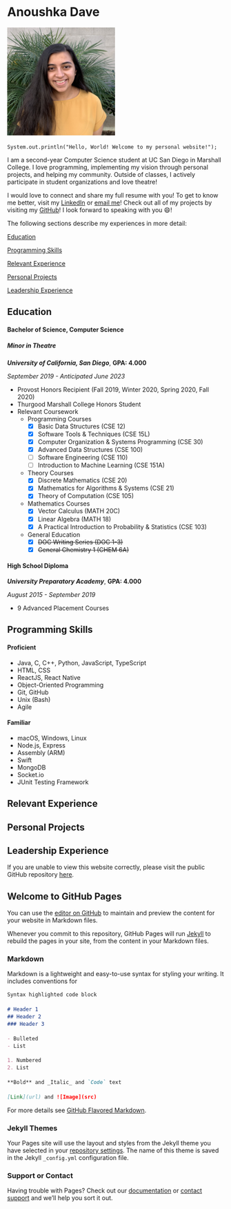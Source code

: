 # Anoushka Dave

<img src="images/Anoushka_Dave.jpg" alt="drawing" width="250" height="250"/>

`System.out.println("Hello, World! Welcome to my personal website!");`

I am a second-year Computer Science student at UC San Diego in Marshall College. I love programming, implementing my vision through personal projects, and helping my community. Outside of classes, I actively participate in student organizations and love theatre!

I would love to connect and share my full resume with you! To get to know me better, visit my [LinkedIn](https://www.linkedin.com/in/anoushka-dave/) or [email me](mailto:adave@ucsd.edu)! Check out all of my projects by visiting my [GitHub](https://github.com/anoushkadave)! I look forward to speaking with you 😄!

The following sections describe my experiences in more detail:

[Education](#education)

[Programming Skills](#programming-skills)

[Relevant Experience](#relevant-experience)

[Personal Projects](#personal-projects)

[Leadership Experience](#leadership-experience)

## Education

#### Bachelor of Science, Computer Science
##### Minor in Theatre
***University of California, San Diego***, **GPA: 4.000**

*September 2019 - Anticipated June 2023*

- Provost Honors Recipient (Fall 2019, Winter 2020, Spring 2020, Fall 2020)
- Thurgood Marshall College Honors Student
- Relevant Coursework
   - Programming Courses 
     - [x] Basic Data Structures (CSE 12)
     - [x] Software Tools & Techniques (CSE 15L)
     - [x] Computer Organization & Systems Programming (CSE 30)
     - [x] Advanced Data Structures (CSE 100)
     - [ ] Software Engineering (CSE 110)
     - [ ] Introduction to Machine Learning (CSE 151A)
   - Theory Courses
     - [x] Discrete Mathematics (CSE 20)
     - [x] Mathematics for Algorithms & Systems (CSE 21)
     - [x] Theory of Computation (CSE 105)
   - Mathematics Courses
     - [x] Vector Calculus (MATH 20C)
     - [x] Linear Algebra (MATH 18)
     - [x] A Practical Introduction to Probability & Statistics (CSE 103)
   - General Education
     - [x] ~~DOC Writing Series (DOC 1-3)~~
     - [x] ~~General Chemistry 1 (CHEM 6A)~~

#### High School Diploma
***University Preparatory Academy***, **GPA: 4.000**

*August 2015 - September 2019*

- 9 Advanced Placement Courses

## Programming Skills

#### Proficient
- Java, C, C++, Python, JavaScript, TypeScript
- HTML, CSS
- ReactJS, React Native
- Object-Oriented Programming
- Git, GitHub
- Unix (Bash)
- Agile

#### Familiar
- macOS, Windows, Linux
- Node.js, Express
- Assembly (ARM)
- Swift
- MongoDB
- Socket.io
- JUnit Testing Framework

## Relevant Experience

## Personal Projects

## Leadership Experience

If you are unable to view this website correctly, please visit the public GitHub repository [here](./README.md).

## Welcome to GitHub Pages

You can use the [editor on GitHub](https://github.com/anoushkadave/anoushkadave.github.io/edit/main/README.md) to maintain and preview the content for your website in Markdown files.

Whenever you commit to this repository, GitHub Pages will run [Jekyll](https://jekyllrb.com/) to rebuild the pages in your site, from the content in your Markdown files.

### Markdown

Markdown is a lightweight and easy-to-use syntax for styling your writing. It includes conventions for

```markdown
Syntax highlighted code block

# Header 1
## Header 2
### Header 3

- Bulleted
- List

1. Numbered
2. List

**Bold** and _Italic_ and `Code` text

[Link](url) and ![Image](src)
```

For more details see [GitHub Flavored Markdown](https://guides.github.com/features/mastering-markdown/).

### Jekyll Themes

Your Pages site will use the layout and styles from the Jekyll theme you have selected in your [repository settings](https://github.com/anoushkadave/anoushkadave.github.io/settings). The name of this theme is saved in the Jekyll `_config.yml` configuration file.

### Support or Contact

Having trouble with Pages? Check out our [documentation](https://docs.github.com/categories/github-pages-basics/) or [contact support](https://github.com/contact) and we’ll help you sort it out.
